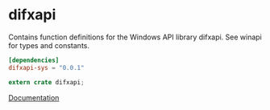 # difxapi #
Contains function definitions for the Windows API library difxapi. See winapi for types and constants.

```toml
[dependencies]
difxapi-sys = "0.0.1"
```

```rust
extern crate difxapi;
```

[Documentation](https://retep998.github.io/doc/winapi/difxapi/)
